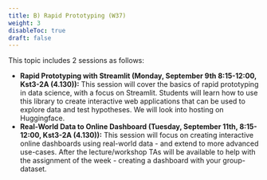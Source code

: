```yaml
---
title: B) Rapid Prototyping (W37)
weight: 3
disableToc: true
draft: false
---
```



This topic includes 2 sessions as follows:

- **Rapid Prototyping with Streamlit (Monday, September 9th 8:15-12:00, Kst3-2A (4.130)):** This session will cover the basics of rapid prototyping in data science, with a focus on Streamlit. Students will learn how to use this library to create interactive web applications that can be used to explore data and test hypotheses. We will look into hosting on Huggingface.
- **Real-World Data to Online Dashboard (Tuesday, September 11th, 8:15-12:00, Kst3-2A (4.130)):** This session will focus on creating interactive online dashboards using real-world data - and extend to more advanced use-cases. After the lecture/workshop TAs will be available to help with the assignment of the week - creating a dashboard with your group-dataset.


